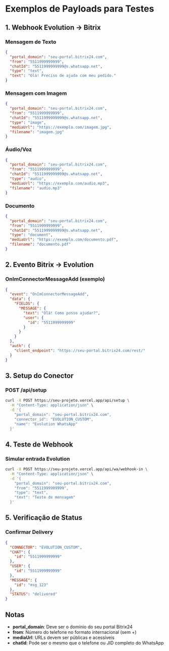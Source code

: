 # Exemplos de Payloads para Testes

## 1. Webhook Evolution → Bitrix

### Mensagem de Texto
```json
{
  "portal_domain": "seu-portal.bitrix24.com",
  "from": "5511999999999",
  "chatId": "5511999999999@s.whatsapp.net",
  "type": "text",
  "text": "Olá! Preciso de ajuda com meu pedido."
}
```

### Mensagem com Imagem
```json
{
  "portal_domain": "seu-portal.bitrix24.com",
  "from": "5511999999999",
  "chatId": "5511999999999@s.whatsapp.net",
  "type": "image",
  "mediaUrl": "https://exemplo.com/imagem.jpg",
  "filename": "imagem.jpg"
}
```

### Áudio/Voz
```json
{
  "portal_domain": "seu-portal.bitrix24.com",
  "from": "5511999999999",
  "chatId": "5511999999999@s.whatsapp.net",
  "type": "audio",
  "mediaUrl": "https://exemplo.com/audio.mp3",
  "filename": "audio.mp3"
}
```

### Documento
```json
{
  "portal_domain": "seu-portal.bitrix24.com",
  "from": "5511999999999",
  "chatId": "5511999999999@s.whatsapp.net",
  "type": "document",
  "mediaUrl": "https://exemplo.com/documento.pdf",
  "filename": "documento.pdf"
}
```

## 2. Evento Bitrix → Evolution

### OnImConnectorMessageAdd (exemplo)
```json
{
  "event": "OnImConnectorMessageAdd",
  "data": {
    "FIELDS": {
      "MESSAGE": {
        "text": "Olá! Como posso ajudar?",
        "user": {
          "id": "5511999999999"
        }
      }
    }
  },
  "auth": {
    "client_endpoint": "https://seu-portal.bitrix24.com/rest/"
  }
}
```

## 3. Setup do Conector

### POST /api/setup
```bash
curl -X POST https://seu-projeto.vercel.app/api/setup \
  -H "Content-Type: application/json" \
  -d '{
    "portal_domain": "seu-portal.bitrix24.com",
    "connector_id": "EVOLUTION_CUSTOM",
    "name": "Evolution WhatsApp"
  }'
```

## 4. Teste de Webhook

### Simular entrada Evolution
```bash
curl -X POST https://seu-projeto.vercel.app/api/wa/webhook-in \
  -H "Content-Type: application/json" \
  -d '{
    "portal_domain": "seu-portal.bitrix24.com",
    "from": "5511999999999",
    "type": "text",
    "text": "Teste de mensagem"
  }'
```

## 5. Verificação de Status

### Confirmar Delivery
```json
{
  "CONNECTOR": "EVOLUTION_CUSTOM",
  "CHAT": {
    "id": "5511999999999"
  },
  "USER": {
    "id": "5511999999999"
  },
  "MESSAGE": {
    "id": "msg_123"
  },
  "STATUS": "delivered"
}
```

## Notas

- **portal_domain**: Deve ser o domínio do seu portal Bitrix24
- **from**: Número do telefone no formato internacional (sem +)
- **mediaUrl**: URLs devem ser públicas e acessíveis
- **chatId**: Pode ser o mesmo que o telefone ou JID completo do WhatsApp
